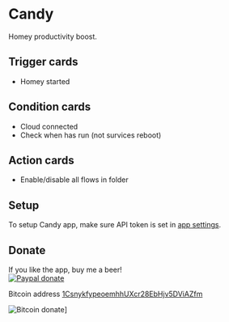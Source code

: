 # Candy

Homey productivity boost.

## Trigger cards
- Homey started

## Condition cards
- Cloud connected
- Check when has run (not survices reboot)

## Action cards
- Enable/disable all flows in folder

## Setup
To setup Candy app, make sure API token is set in [app settings][app-settings-link].

## Donate

If you like the app, buy me a beer!  
[![Paypal donate][pp-donate-image]][pp-donate-link]

Bitcoin address <a href="bitcoin:1CsnykfypeoemhhUXcr28EbHjv5DViAZfm" title="Bitcoin address 1CsnykfypeoemhhUXcr28EbHjv5DViAZfm">1CsnykfypeoemhhUXcr28EbHjv5DViAZfm</a>

![Bitcoin donate][btc-donate-image]]

[app-settings-link]: http://homey.local/manager/settings/#homey:app:info.matjaz.candy
[pp-donate-link]: https://www.paypal.com/cgi-bin/webscr?cmd=_donations&business=Y63PX8NDJYVZN&lc=US&item_name=Homey%20app%20candy&currency_code=EUR&bn=PP%2dDonationsBF%3abtn_donateCC_LG%2egif%3aNonHosted
[pp-donate-image]: https://www.paypalobjects.com/en_US/i/btn/btn_donateCC_LG.gif
[btc-donate-image]: https://cloud.githubusercontent.com/assets/10425/15658693/d84c9018-26bf-11e6-9128-ce426a1ead43.png
